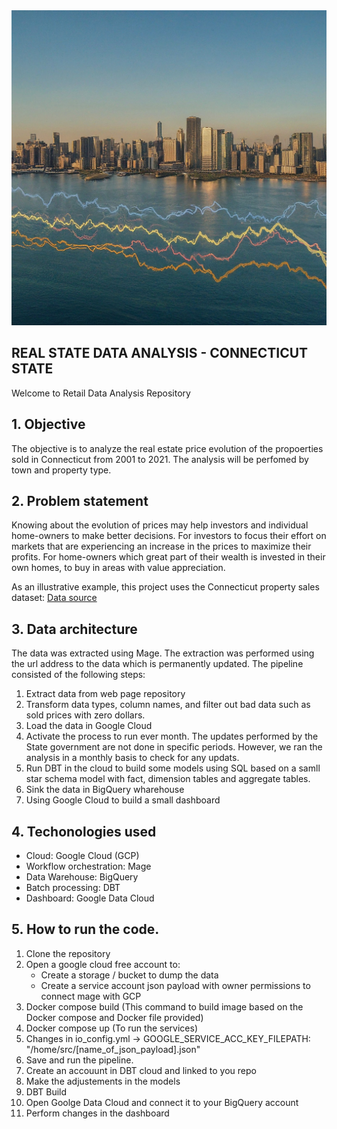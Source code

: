 <div>
<img src="https://raw.githubusercontent.com/hsviscarra/RealEstateAnalysis/main/Static_files/retail_image.jpeg">
</div>

## REAL STATE DATA ANALYSIS - CONNECTICUT STATE

Welcome to Retail Data Analysis Repository 




## 1. Objective

The objective is to analyze the real estate price evolution of the propoerties sold in Connecticut from 2001 to 2021. The analysis will be perfomed by town and property type.


## 2. Problem statement

Knowing about the evolution of prices may help investors and individual home-owners to make better decisions. 
For investors to focus their effort on markets that are experiencing an increase in the prices to maximize their profits.
For home-owners which great part of their wealth is invested in their own homes, to buy in areas with value appreciation.

As an illustrative example, this project uses the Connecticut property sales dataset:
[Data source](https://catalog.data.gov/dataset/real-estate-sales-2001-2018)


## 3. Data architecture 

The data was extracted using Mage. The extraction was performed using the url address to the data which is permanently updated. The pipeline consisted of the following steps:
1. Extract data from web page repository
2. Transform data types, column names, and filter out bad data such as sold prices with zero dollars.
3. Load the data in Google Cloud
4. Activate the process to run ever month. The updates performed by the State government are not done in specific periods. However, we ran the analysis in a monthly basis to check for any updats.
5. Run DBT in the cloud to build some models using SQL based on a samll star schema model with fact, dimension tables and aggregate tables.
6. Sink the data in BigQuery wharehouse
8. Using Google Cloud to build a small dashboard


## 4. Techonologies used
- Cloud: Google Cloud (GCP)
- Workflow orchestration: Mage
- Data Warehouse: BigQuery
- Batch processing: DBT
- Dashboard: Google Data Cloud

## 5. How to run the code.
1. Clone the repository
2. Open a google cloud free account to:
   - Create a storage / bucket to dump the data
   - Create a service account json payload with owner permissions to connect mage with GCP
3. Docker compose build (This command to build image based on the Docker compose and Docker file provided)
4. Docker compose up (To run the services)
5. Changes in io_config.yml -> GOOGLE_SERVICE_ACC_KEY_FILEPATH: "/home/src/[name_of_json_payload].json"
6. Save and run the pipeline.
7. Create an accouunt in DBT cloud and linked to you repo
8. Make the adjustements in the models
9. DBT Build
10. Open Goolge Data Cloud and connect it to your BigQuery account
11. Perform changes in the dashboard
